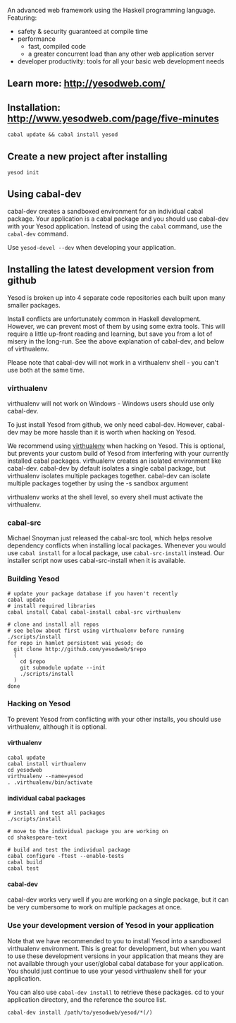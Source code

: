 An advanced web framework using the Haskell programming language. Featuring:

  * safety & security guaranteed at compile time
  * performance
    * fast, compiled code
    * a greater concurrent load than any other web application server
  * developer productivity: tools for all your basic web development 
    needs

## Learn more: http://yesodweb.com/

## Installation: http://www.yesodweb.com/page/five-minutes

    cabal update && cabal install yesod

## Create a new project after installing

    yesod init


## Using cabal-dev

cabal-dev creates a sandboxed environment for an individual cabal package.
Your application is a cabal package and you should use cabal-dev with your Yesod application.
Instead of using the `cabal` command, use the `cabal-dev` command.

Use `yesod-devel --dev` when developing your application.

## Installing the latest development version from github

Yesod is broken up into 4 separate code repositories each built upon many smaller packages.

Install conflicts are unfortunately common in Haskell development.
However, we can prevent most of them by using some extra tools.
This will require a little up-front reading and learning, but save you from a lot of misery in the long-run.
See the above explanation of cabal-dev, and below of virthualenv.

Please note that cabal-dev will not work in a virthualenv shell - you can't use both at the same time.

### virthualenv

virthualenv will not work on Windows - Windows users should use only cabal-dev.

To just install Yesod from github, we only need cabal-dev. However, cabal-dev may be more hassle than it is worth when hacking on Yesod.

We recommend using [virthualenv](http://hackage.haskell.org/package/virthualenv) when hacking on Yesod.
This is optional, but prevents your custom build of Yesod from interfering with your currently installed cabal packages.
virthualenv creates an isolated environment like cabal-dev.
cabal-dev by default isolates a single cabal package, but virthualenv isolates multiple packages together.
cabal-dev can isolate multiple packages together by using the -s sandbox argument

virthualenv works at the shell level, so every shell must activate the virthualenv.

### cabal-src

Michael Snoyman just released the cabal-src tool, which helps resolve dependency conflicts when installing local packages.
Whenever you would use `cabal install` for a local package, use `cabal-src-install` instead. Our installer script now uses cabal-src-install when it is available.

### Building Yesod

~~~ { .bash }
# update your package database if you haven't recently
cabal update
# install required libraries
cabal install Cabal cabal-install cabal-src virthualenv

# clone and install all repos
# see below about first using virthualenv before running ./scripts/install
for repo in hamlet persistent wai yesod; do
  git clone http://github.com/yesodweb/$repo
  (
    cd $repo
    git submodule update --init
    ./scripts/install
  )
done
~~~

### Hacking on Yesod

To prevent Yesod from conflicting with your other installs, you should use virthualenv, although it is optional.

#### virthualenv

~~~ { .bash }
cabal update
cabal install virthualenv
cd yesodweb
virthualenv --name=yesod
. .virthualenv/bin/activate
~~~

#### individual cabal packages

~~~ { .bash }
# install and test all packages
./scripts/install

# move to the individual package you are working on
cd shakespeare-text

# build and test the individual package
cabal configure -ftest --enable-tests
cabal build
cabal test
~~~

#### cabal-dev

cabal-dev works very well if you are working on a single package, but it can be very cumbersome to work on multiple packages at once.

### Use your development version of Yesod in your application

Note that we have recommended to you to install Yesod into a sandboxed virthualenv environment.
This is great for development, but when you want to use these development versions in your application that means they are not available through your user/global cabal database for your application.
You should just continue to use your yesod virthualenv shell for your application.

You can also use `cabal-dev install` to retrieve these packages.
cd to your application directory, and the reference the source list.

~~~ { .bash }
cabal-dev install /path/to/yesodweb/yesod/*(/)
~~~
